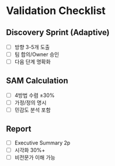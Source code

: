 # Validation Checklist

## Discovery Sprint (Adaptive)
- [ ] 방향 3-5개 도출
- [ ] 팀 합의/Owner 승인
- [ ] 다음 단계 명확화

## SAM Calculation
- [ ] 4방법 수렴 ±30%
- [ ] 가정/정의 명시
- [ ] 민감도 분석 포함

## Report
- [ ] Executive Summary 2p
- [ ] 시각화 30%+
- [ ] 비전문가 이해 가능
